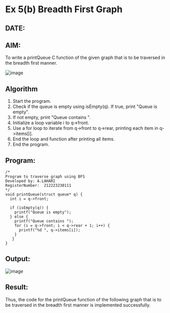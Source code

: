 # Ex 5(b) Breadth First Graph
## DATE:
## AIM:
To write a printQueue C function of the given graph that is to be traversed in the breadth first manner.

![image](https://github.com/user-attachments/assets/f483f48c-6af0-4027-a993-01c108a50933)


## Algorithm
1. Start the program.
2. Check if the queue is empty using isEmpty(q). If true, print "Queue is empty".
3. If not empty, print "Queue contains ".
4. Initialize a loop variable i to q->front.
5. Use a for loop to iterate from q->front to q->rear, printing each item in q->items[i].
6. End the loop and function after printing all items.
7. End the program.  

## Program:
```
/*
Program to traverse graph using BFS
Developed by: A.LAHARI
RegisterNumber:  212223230111
*/
void printQueue(struct queue* q) {
  int i = q->front;
 
  if (isEmpty(q)) {
    printf("Queue is empty");
  } else { 
    printf("Queue contains ");
    for (i = q->front; i < q->rear + 1; i++) {
      printf("%d ", q->items[i]);
    }
   }
}
```

## Output:

![image](https://github.com/user-attachments/assets/0d04d2af-0fc0-459a-b584-f6e9b5736bd4)


## Result:
Thus, the code for the printQueue function of the following graph that is to be traversed in the breadth first manner is implemented successfully.

